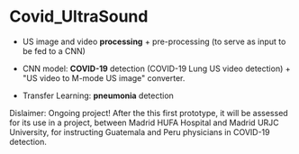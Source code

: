 # Covid_UltraSound

* US image and video **processing** + pre-processing (to serve as input to be fed to a CNN)

* CNN model: **COVID-19** detection (COVID-19 Lung US video detection) + "US video to M-mode US image" converter.

* Transfer Learning: **pneumonia** detection


Dislaimer: Ongoing project! After the this first prototype, it will be assessed for its use in a project, between Madrid HUFA Hospital and Madrid URJC University, for instructing Guatemala and Peru physicians in COVID-19 detection.
